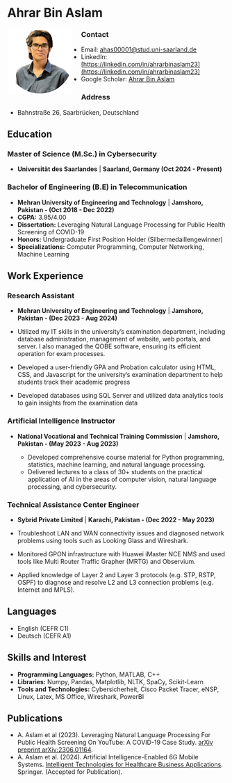 # Ahrar Bin Aslam

<p align="left">
  <img src="assets/img/profile-pic (1).png" alt="Headshot" width="150" align="left" style="margin-right: 20px;" />
</p>

### Contact
- Email: [ahas00001@stud.uni-saarland.de](mailto:ahas00001@stud.uni-saarland.de)
- LinkedIn: [https://linkedin.com/in/ahrarbinaslam23](https://linkedin.com/in/ahrarbinaslam23)
- Google Scholar: [Ahrar Bin Aslam](https://scholar.google.com/citations?user=TjNDuj0AAAAJ&hl=en)

### Address
- Bahnstraße 26, Saarbrücken, Deutschland

## Education
### Master of Science (M.Sc.) in Cybersecurity
- **Universität des Saarlandes** | **Saarland, Germany (Oct 2024 - Present)**

### Bachelor of Engineering (B.E) in Telecommunication
- **Mehran University of Engineering and Technology** | **Jamshoro, Pakistan - (Oct 2018 - Dec 2022)**
- **CGPA:** 3.95/4.00
- **Dissertation:** Leveraging Natural Language Processing for Public Health Screening of COVID-19
- **Honors:** Undergraduate First Position Holder (Silbermedaillengewinner)
- **Specializations:** Computer Programming, Computer Networking, Machine Learning

## Work Experience
### Research Assistant
- **Mehran University of Engineering and Technology** | **Jamshoro, Pakistan - (Dec 2023 - Aug 2024)**

- Utilized my IT skills in the university’s examination department, including database administration, management of
website, web portals, and server. I also managed the QOBE software, ensuring its efficient operation for exam processes.
- Developed a user-friendly GPA and Probation calculator using HTML, CSS, and Javascript for the university’s examination
department to help students track their academic progress
- Developed databases using SQL Server and utilized data analytics tools to gain insights from the examination data

### Artificial Intelligence Instructor
- **National Vocational and Technical Training Commission** | **Jamshoro, Pakistan - (May 2023 - Aug 2023)**

  - Developed comprehensive course material for Python programming, statistics, machine learning, and natural language
processing.
  - Delivered lectures to a class of 30+ students on the practical application of AI in the areas of computer vision, natural
language processing, and cybersecurity.

### Technical Assistance Center Engineer
- **Sybrid Private Limited** | **Karachi, Pakistan - (Dec 2022 - May 2023)**
  
- Troubleshoot LAN and WAN connectivity issues and diagnosed network problems using tools such as Looking Glass and
Wireshark.
- Monitored GPON infrastructure with Huawei iMaster NCE NMS and used tools like Multi Router Traffic Grapher (MRTG)
and Observium.
- Applied knowledge of Layer 2 and Layer 3 protocols (e.g. STP, RSTP, OSPF) to diagnose and resolve L2 and L3 connection
problems (e.g. Internet and MPLS).

## Languages
- English (CEFR C1)
- Deutsch (CEFR A1)

## Skills and Interest
- **Programming Languages:** Python, MATLAB, C++
- **Libraries:** Numpy, Pandas, Matplotlib, NLTK, SpaCy, Scikit-Learn
- **Tools and Technologies:** Cybersicherheit, Cisco Packet Tracer, eNSP, Linux, Latex, MS Office, Wireshark, PowerBI

## Publications
- A. Aslam et al (2023). Leveraging Natural Language Processing For Public Health Screening On YouTube: A COVID-19 Case Study. [arXiv preprint arXiv:2306.01164](https://arxiv.org/abs/2306.01164).
- A. Aslam et al. (2024). Artificial Intelligence-Enabled 6G Mobile Systems. [Intelligent Technologies for Healthcare Business Applications](https://link.springer.com/book/9783031585265). Springer. (Accepted for Publication).
